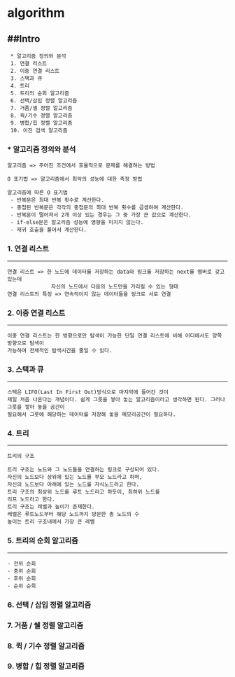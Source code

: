 algorithm
=========

##Intro
-------

```
 * 알고리즘 정의와 분석
 1. 연결 리스트
 2. 이중 연결 리스트
 3. 스택과 큐
 4. 트리
 5. 트리의 순회 알고리즘
 6. 선택/삽입 정렬 알고리즘
 7. 거품/셸 정렬 알고리즘
 8. 퀵/기수 정렬 알고리즘
 9. 병합/힙 정렬 알고리즘
 10. 이진 검색 알고리즘
```

### * 알고리즘 정의와 분석

```
알고리즘 => 주어진 조건에서 효율적으로 문제를 해결하는 방법

O 표기법 => 알고리즘에서 최악의 성능에 대한 측정 방법

알고리즘에 따른 O 표기법
 - 반복문은 최대 반복 횟수로 계산한다.
 - 중첩된 반복문은 각각의 중첩문의 최대 반복 횟수를 곱셈하여 계산한다.
 - 반복문이 떨어져서 2개 이상 있는 경우는 그 중 가장 큰 값으로 계산한다.
 - if-else문은 알고리즘 성능에 영향을 미치지 않는다.
 - 재귀 호출을 풀어서 계산한다.
```

### 1. 연결 리스트

---

```
연결 리스트 => 한 노드에 데이터를 저장하는 data와 링크를 저장하는 next를 멤버로 갖고 있는데
              자신의 노드에서 다음의 노드만을 가리킬 수 있는 형태
연결 리스트의 특징 => 연속적이지 않는 데이터들을 링크로 서로 연결
```

### 2. 이중 연결 리스트

---

```
이중 연결 리스트는 한 방향으로만 탐색이 가능한 단일 연결 리스트에 비해 어디에서도 양쪽 방향으로 탐색이
가능하여 전체적인 탐색시간을 줄일 수 있다.
```

### 3. 스택과 큐

---

```
스택은 LIFO(Last In First Out)방식으로 마지막에 들어간 것이
제일 처음 나온다는 개념이다. 쉽게 그릇을 쌓아 놓는 알고리즘이라고 생각하면 된다. 그러나 그릇을 쌓아 놓을 공간이
필요해서 그릇에 해당하는 데이터를 저장해 놓을 메모리공간이 필요하다.
```
### 4. 트리

---

```
트리의 구조

트리 구조는 노드와 그 노드들을 연결하는 링크로 구성되어 있다.
자신의 노드보다 상위에 있는 노드를 부모 노드라고 하며,
자신의 노드보다 아래에 있는 노드를 자식노드라고 한다.
트리 구조의 최상위 노드를 루트 노드라고 하듯이, 최하위 노드를
리프 노드라고 한다.
트리 구조는 레벨과 높이가 존재한다.
레벨은 루트노드부터 해당 노드까지 방문한 총 노드의 수
높이는 트리 구조내에서 가장 큰 레벨
```
### 5. 트리의 순회 알고리즘

---

```
- 전위 순회
- 중위 순회
- 후위 순회
- 순위 순회
```


### 6. 선택 / 삽입 정렬 알고리즘

### 7. 거품 / 쉘 정렬 알고리즘

### 8. 퀵 / 기수 정렬 알고리즘

### 9. 병합 / 힙 정렬 알고리즘

